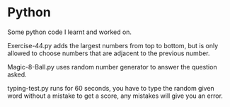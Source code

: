 # Python
Some python code I learnt and worked on.

Exercise-44.py adds the largest numbers from top to bottom, but is only allowed to choose numbers that are adjacent to the previous number.

Magic-8-Ball.py uses random number generator to answer the question asked.

typing-test.py runs for 60 seconds, you have to type the random given word without a mistake to get a score, any mistakes will give you an error.
